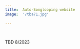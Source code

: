 ```yaml
---
title:  Auto-Songlooping website
image:  '/tba71.jpg'

---
```

‎
‎<div class="centered-text">

TBD 8/2023

‎</div>
